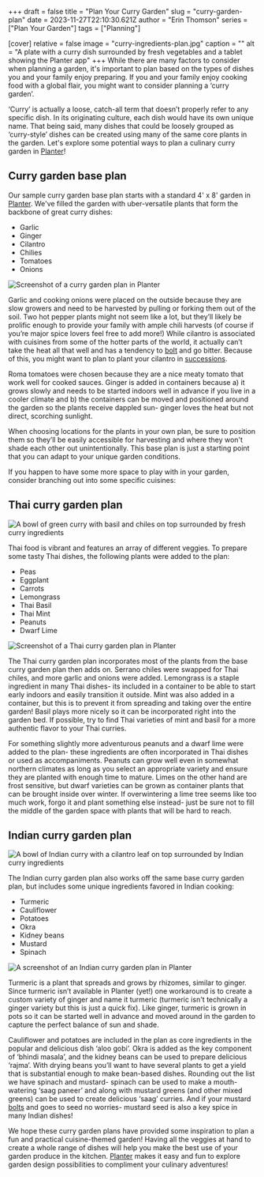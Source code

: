 +++
draft = false
title = "Plan Your Curry Garden"
slug = "curry-garden-plan"
date = 2023-11-27T22:10:30.621Z
author = "Erin Thomson"
series = ["Plan Your Garden"]
tags = ["Planning"]

[cover]
relative = false
image = "curry-ingredients-plan.jpg"
caption = ""
alt = "A plate with a curry dish surrounded by fresh vegetables and a tablet showing the Planter app"
+++
While there are many factors to consider when planning a garden, it's important to plan based on the types of dishes you and your family enjoy preparing. If you and your family enjoy cooking food with a global flair, you might want to consider planning a ‘curry garden’.

‘Curry’ is actually a loose, catch-all term that doesn’t properly refer to any specific dish. In its originating culture, each dish would have its own unique name. That being said, many dishes that could be loosely grouped as ‘curry-style’ dishes can be created using many of the same core plants in the garden. Let's explore some potential ways to plan a culinary curry garden in [Planter](https://planter.garden/gardens)!

## Curry garden base plan

Our sample curry garden base plan starts with a standard 4' x 8' garden in [Planter](https://planter.garden/gardens). We've filled the garden with uber-versatile plants that form the backbone of great curry dishes:

* Garlic
* Ginger
* Cilantro
* Chilies
* Tomatoes
* Onions

![Screenshot of a curry garden plan in Planter](curry-garden.jpg)

Garlic and cooking onions were placed on the outside because they are slow growers and need to be harvested by pulling or forking them out of the soil. Two hot pepper plants might not seem like a lot, but they’ll likely be prolific enough to provide your family with ample chili harvests (of course if you’re major spice lovers feel free to add more!) While cilantro is associated with cuisines from some of the hotter parts of the world, it actually can’t take the heat all that well and has a tendency to [bolt](https://blog.planter.garden/posts/plant-bolting-a-seedy-situation/) and go bitter. Because of this, you might want to plan to plant your cilantro in [successions](https://blog.planter.garden/posts/succession-planting-for-nonstop-harvests/).

Roma tomatoes were chosen because they are a nice meaty tomato that work well for cooked sauces. Ginger is added in containers because a) it grows slowly and needs to be started indoors well in advance if you live in a cooler climate and b) the containers can be moved and positioned around the garden so the plants receive dappled sun- ginger loves the heat but not direct, scorching sunlight.

When choosing locations for the plants in your own plan, be sure to position them so they’ll be easily accessible for harvesting and where they won't shade each other out unintentionally. This base plan is just a starting point that you can adapt to your unique garden conditions. 

If you happen to have some more space to play with in your garden, consider branching out into some specific cuisines:

## Thai curry garden plan

![A bowl of green curry with basil and chiles on top surrounded by fresh curry ingredients](green-curry.jpg)

Thai food is vibrant and features an array of different veggies. To prepare some tasty Thai dishes, the following plants were added to the plan:

* Peas
* Eggplant
* Carrots
* Lemongrass
* Thai Basil
* Thai Mint
* Peanuts
* Dwarf Lime

![Screenshot of a Thai curry garden plan in Planter](thai-curry-garden.jpg)

The Thai curry garden plan incorporates most of the plants from the base curry garden plan then adds on. Serrano chiles were swapped for Thai chiles, and more garlic and onions were added. Lemongrass is a staple ingredient in many Thai dishes- its included in a container to be able to start early indoors and easily transition it outside. Mint was also added in a container, but this is to prevent it from spreading and taking over the entire garden! Basil plays more nicely so it can be incorporated right into the garden bed. If possible, try to find Thai varieties of mint and basil for a more authentic flavor to your Thai curries. 

For something slightly more adventurous peanuts and a dwarf lime were added to the plan- these ingredients are often incorporated in Thai dishes or used as accompaniments. Peanuts can grow well even in somewhat northern climates as long as you select an appropriate variety and ensure they are planted with enough time to mature. Limes on the other hand are frost sensitive, but dwarf varieties can be grown as container plants that can be brought inside over winter. If overwintering a lime tree seems like too much work, forgo it and plant something else instead- just be sure not to fill the middle of the garden space with plants that will be hard to reach.

## Indian curry garden plan

![A bowl of Indian curry with a cilantro leaf on top surrounded by Indian curry ingredients](indian-curry.jpg)

The Indian curry garden plan also works off the same base curry garden plan, but includes some unique ingredients favored in Indian cooking:

* Turmeric
* Cauliflower
* Potatoes
* Okra
* Kidney beans
* Mustard
* Spinach

![A screenshot of an Indian curry garden plan in Planter](indian-curry-garden.jpg)

Turmeric is a plant that spreads and grows by rhizomes, similar to ginger. Since turmeric isn’t available in Planter (yet!) one workaround is to create a custom variety of ginger and name it turmeric (turmeric isn't technically a ginger variety but this is just a quick fix). Like ginger, turmeric is grown in pots so it can be started well in advance and moved around in the garden to capture the perfect balance of sun and shade.

Cauliflower and potatoes are included in the plan as core ingredients in the popular and delicious dish ‘aloo gobi’. Okra is added as the key component of ‘bhindi masala’, and the kidney beans can be used to prepare delicious ‘rajma’. With drying beans you’ll want to have several plants to get a yield that is substantial enough to make bean-based dishes. Rounding out the list we have spinach and mustard- spinach can be used to make a mouth-watering ‘saag paneer’ and along with mustard greens (and other mixed greens) can be used to create delicious ‘saag’ curries. And if your mustard [bolts](https://blog.planter.garden/posts/plant-bolting-a-seedy-situation/) and goes to seed no worries- mustard seed is also a key spice in many Indian dishes!

We hope these curry garden plans have provided some inspiration to plan a fun and practical cuisine-themed garden! Having all the veggies at hand to create a whole range of dishes will help you make the best use of your garden produce in the kitchen. [Planter](https://planter.garden/gardens) makes it easy and fun to explore garden design possibilities to compliment your culinary adventures!